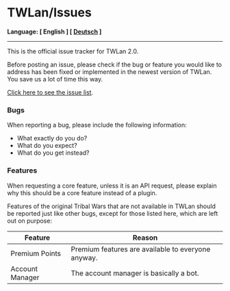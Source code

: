 # TWLan/Issues

**Language: [ English ] [ [Deutsch](https://github.com/TWLan/Issues/blob/master/README.de.md) ]**

---

This is the official issue tracker for TWLan 2.0.

Before posting an issue, please check if the bug or feature you would like to address has been fixed or implemented in the newest version of TWLan. You save us a lot of time this way.

[Click here to see the issue list](https://github.com/TWLan/Issues/issues).

### Bugs

When reporting a bug, please include the following information:

* What exactly do you do?
* What do you expect?
* What do you get instead?

### Features

When requesting a core feature, unless it is an API request, please explain why this should be a core feature instead of a plugin.

Features of the original Tribal Wars that are not available in TWLan should be reported just like other bugs, except for those listed here, which are left out on purpose:

Feature | Reason
------- | ------
Premium Points | Premium features are available to everyone anyway.
Account Manager | The account manager is basically a bot.
